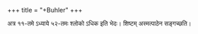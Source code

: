 +++
title = "+Buhler"
+++

अत्र ११-तमे ऽध्याये ५२-तमः श्लोको ऽधिक इति भेदः। शिष्टम् अस्मत्पाठेन सङ्गच्छति। 
